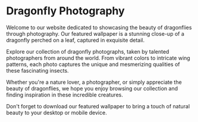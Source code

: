 <!--font:Poppins-->

# Dragonfly Photography

Welcome to our website dedicated to showcasing the beauty of dragonflies through photography. Our featured wallpaper is a stunning close-up of a dragonfly perched on a leaf, captured in exquisite detail.

Explore our collection of dragonfly photographs, taken by talented photographers from around the world. From vibrant colors to intricate wing patterns, each photo captures the unique and mesmerizing qualities of these fascinating insects.

Whether you're a nature lover, a photographer, or simply appreciate the beauty of dragonflies, we hope you enjoy browsing our collection and finding inspiration in these incredible creatures.

Don't forget to download our featured wallpaper to bring a touch of natural beauty to your desktop or mobile device.

<!--

Write me markdown content of website with wallpaper:

"A close-up of a dragonfly on a leaf"

The header of the page should not be copy of the text but rather a real content of the website which is using this wallpaper.


---


# Dragonfly Photography

Welcome to our website dedicated to showcasing the beauty of dragonflies through photography. Our featured wallpaper is a stunning close-up of a dragonfly perched on a leaf, captured in exquisite detail.

Explore our collection of dragonfly photographs, taken by talented photographers from around the world. From vibrant colors to intricate wing patterns, each photo captures the unique and mesmerizing qualities of these fascinating insects.

Whether you're a nature lover, a photographer, or simply appreciate the beauty of dragonflies, we hope you enjoy browsing our collection and finding inspiration in these incredible creatures.

Don't forget to download our featured wallpaper to bring a touch of natural beauty to your desktop or mobile device.


---


Write me a Google font which is best fitting for the website.

Pick from the list:
- Futura
- Montserrat
- IBM Plex Sans
- Raleway
- Inter
- Alegreya
- Roboto
- Playfair Display
- Lobster
- Barlow Condensed
- Exo 2
- Open Sans
- Orbitron
- Dancing Script
- Poppins
- Great Vibes
- Lato


Write just the font name nothing else.


---


Poppins

-->
